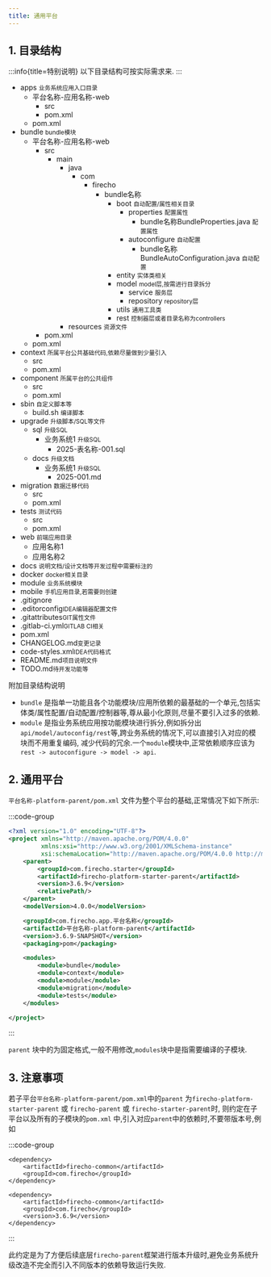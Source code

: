 ```yaml
---
title: 通用平台
---
```


## 1. 目录结构

:::info{title=特别说明}
以下目录结构可按实际需求来.
:::

<Tree title="平台名称-platform-parent">

<ul>
    <li>
        apps
        <small>业务系统应用入口目录</small>
        <ul>
            <li>
                平台名称-应用名称-web
                <ul>
                    <li>src<ul></ul></li>
                    <li>pom.xml</li>
                </ul>
            </li>
            <li>pom.xml</li>
        </ul>
    </li>
    <li>
        bundle
        <small>bundle模块</small>
        <ul>
            <li>
                平台名称-应用名称-web
                <ul>
                    <li>
                        src
                        <ul>
                            <li>
                                main
                                <ul>
                                    <li>
                                        java
                                        <ul>
                                            <li>
                                                com
                                                <ul>
                                                    <li>
                                                        firecho
                                                        <ul>
                                                            <li>
                                                                bundle名称
                                                                <ul>
                                                                    <li>
                                                                        boot
                                                                        <small>自动配置/属性相关目录</small>
                                                                        <ul>
                                                                            <li>
                                                                                properties
                                                                                <small>配置属性</small>
                                                                                <ul>
                                                                                    <li>
                                                                                        bundle名称BundleProperties.java
                                                                                        <small>配置属性</small>
                                                                                    </li>
                                                                                </ul>
                                                                            </li>
                                                                            <li>
                                                                                autoconfigure
                                                                                <small>自动配置</small>
                                                                                <ul>
                                                                                    <li>
                                                                                        bundle名称BundleAutoConfiguration.java
                                                                                        <small>自动配置</small>
                                                                                    </li>
                                                                                </ul>
                                                                            </li>
                                                                        </ul>
                                                                    </li>
                                                                    <li>
                                                                        entity
                                                                        <small>实体类相关</small>
                                                                        <ul></ul>
                                                                    </li>
                                                                    <li>
                                                                        model
                                                                        <small>model层,按需进行目录拆分</small>
                                                                        <ul>
                                                                            <li>
                                                                                service
                                                                                <small>服务层</small>
                                                                                <ul></ul>
                                                                            </li>
                                                                            <li>
                                                                                repository
                                                                                <small>repository层</small>
                                                                                <ul></ul>
                                                                            </li>
                                                                        </ul>
                                                                    </li>
                                                                    <li>
                                                                        utils
                                                                        <small>通用工具类</small>
                                                                        <ul></ul>
                                                                    </li>
                                                                    <li>
                                                                        rest
                                                                        <small>控制器层或者目录名称为controllers</small>
                                                                        <ul></ul>
                                                                    </li>
                                                                </ul>
                                                            </li>
                                                        </ul>
                                                    </li>
                                                </ul>
                                            </li>
                                        </ul>
                                    </li>
                                    <li>
                                        resources
                                        <small>资源文件</small>
                                        <ul></ul>
                                    </li>
                                </ul>
                            </li>
                        </ul>
                    </li>
                    <li>pom.xml</li>
                </ul>
            </li>
            <li>pom.xml</li>
        </ul>
    </li>
    <li>
        context
        <small>所属平台公共基础代码,依赖尽量做到少量引入</small>
        <ul>
            <li>src<ul></ul></li>
            <li>pom.xml</li>
        </ul>
    </li>
    <li>
        component
        <small>所属平台的公共组件</small>
        <ul>
            <li>src<ul></ul></li>
            <li>pom.xml</li>
        </ul>
    </li>
    <li>
        sbin
        <small>自定义脚本等</small>
        <ul>
            <li>
                build.sh
                <small>编译脚本</small>
            </li>
        </ul>
    </li>
    <li>
        upgrade
        <small>升级脚本/SQL等文件</small>
        <ul>
            <li>
                sql
                <small>升级SQL</small>
                <ul>
                    <li>
                        业务系统1
                        <small>升级SQL</small>
                        <ul>
                            <li>2025-表名称-001.sql</li>
                        </ul>
                    </li>
                </ul>
            </li>
            <li>
                docs
                <small>升级文档</small>
                <ul>
                    <li>
                        业务系统1
                        <small>升级SQL</small>
                        <ul>
                            <li>2025-001.md</li>
                        </ul>
                    </li>
                </ul>
            </li>
        </ul>
    </li>
    <li>
        migration
        <small>数据迁移代码</small>
        <ul>
            <li>src<ul></ul></li>
            <li>pom.xml</li>
        </ul>
    </li>
    <li>
        tests
        <small>测试代码</small>
        <ul>
            <li>src<ul></ul></li>
            <li>pom.xml</li>
        </ul>
    </li>
    <li>
        web
        <small>前端应用目录</small>
        <ul>
            <li>应用名称1<ul></ul></li>
            <li>应用名称2<ul></ul></li>
        </ul>
    </li>
    <li>
        docs
        <small>说明文档/设计文档等开发过程中需要标注的</small>
        <ul></ul>
    </li>
    <li>
        docker
        <small>docker相关目录</small>
        <ul></ul>
    </li>
    <li>
        module
        <small>业务系统模块</small>
        <ul></ul>
    </li>
    <li>
        mobile
        <small>手机应用目录,若需要则创建</small>
        <ul></ul>
    </li>
    <li>.gitignore</li>
    <li>.editorconfig<small>IDEA编辑器配置文件</small></li>
    <li>.gitattributes<small>GIT属性文件</small></li>
    <li>.gitlab-ci.yml<small>GITLAB CI相关</small></li>
    <li>pom.xml</li>
    <li>CHANGELOG.md<small>变更记录</small></li>
    <li>code-styles.xml<small>IDEA代码格式</small></li>
    <li>README.md<small>项目说明文件</small></li>
    <li>TODO.md<small>待开发功能等</small></li>
</ul>

</Tree>
 
附加目录结构说明

* `bundle` 是指单一功能且各个功能模块/应用所依赖的最基础的一个单元,包括实体类/属性配置/自动配置/控制器等,尊从最小化原则,尽量不要引入过多的依赖.
* `module` 是指业务系统应用按功能模块进行拆分,例如拆分出`api/model/autoconfig/rest`等,跨业务系统的情况下,可以直接引入对应的模块而不用重复编码,
  减少代码的冗余.一个`module`模块中,正常依赖顺序应该为`rest -> autoconfigure -> model -> api`.

## 2. 通用平台

`平台名称-platform-parent/pom.xml` 文件为整个平台的基础,正常情况下如下所示:

:::code-group

```xml [pom.xml]
<?xml version="1.0" encoding="UTF-8"?>
<project xmlns="http://maven.apache.org/POM/4.0.0"
         xmlns:xsi="http://www.w3.org/2001/XMLSchema-instance"
         xsi:schemaLocation="http://maven.apache.org/POM/4.0.0 http://maven.apache.org/xsd/maven-4.0.0.xsd">
    <parent>
        <groupId>com.firecho.starter</groupId>
        <artifactId>firecho-platform-starter-parent</artifactId>
        <version>3.6.9</version>
        <relativePath/>
    </parent>
    <modelVersion>4.0.0</modelVersion>

    <groupId>com.firecho.app.平台名称</groupId>
    <artifactId>平台名称-platform-parent</artifactId>
    <version>3.6.9-SNAPSHOT</version>
    <packaging>pom</packaging>

    <modules>
        <module>bundle</module>
        <module>context</module>
        <module>module</module>
        <module>migration</module>
        <module>tests</module>
    </modules>

</project>

```
:::

`parent` 块中的为固定格式,一般不用修改,`modules`块中是指需要编译的子模块.

## 3. 注意事项

若子平台`平台名称-platform-parent/pom.xml`中的`parent` 为`firecho-platform-starter-parent` 或 `firecho-parent` 或 `firecho-starter-parent`时, 则约定在子平台以及所有的子模块的`pom.xml`
中,引入对应`parent`中的依赖时,不要带版本号,例如

:::code-group

```shell [推荐写法]
<dependency>
    <artifactId>firecho-common</artifactId>
    <groupId>com.firecho</groupId>
</dependency>
```

```shell [不推荐写法]
<dependency>
    <artifactId>firecho-common</artifactId>
    <groupId>com.firecho</groupId>
    <version>3.6.9</version>
</dependency>
```

:::

此约定是为了方便后续底层`firecho-parent`框架进行版本升级时,避免业务系统升级改造不完全而引入不同版本的依赖导致运行失败.
